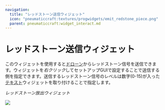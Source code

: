 ```yaml
---
navigation:
  title: "レッドストーン送信ウィジェット"
  icon: "pneumaticcraft:textures/progwidgets/emit_redstone_piece.png"
  parent: pneumaticcraft:widget_interact.md
---
```


# レッドストーン送信ウィジェット

このウィジェットを使用すると[ドローン](../tools/drone.md)から<Color hex="#f00">レッドストーン信号</Color>を送信できます。ウィジェットを*右クリック*してセットアップGUIで設定することで送信する側を指定できます。送信するレッドストーン信号のレベルは数字(0-15)が入った[テキスト](./text.md)ウィジェットを取り付けることで指定します。

*レッドストーン放出ウィジェット*

![](emit_redstone_piece.png)

